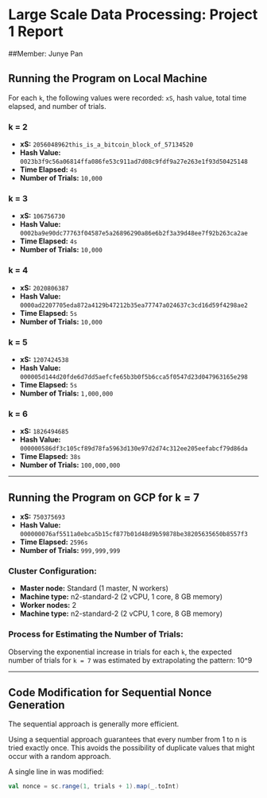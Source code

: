 # Large Scale Data Processing: Project 1 Report
##Member: Junye Pan

## Running the Program on Local Machine

For each `k`, the following values were recorded: `xS`, hash value, total time elapsed, and number of trials.

### k = 2
- **xS:** `2056048962this_is_a_bitcoin_block_of_57134520`
- **Hash Value:** `0023b3f9c56a06814ffa086fe53c911ad7d08c9fdf9a27e263e1f93d50425148`
- **Time Elapsed:** `4s`
- **Number of Trials:** `10,000`

### k = 3
- **xS:** `106756730`
- **Hash Value:** `0002ba9e90dc77763f04587e5a26896290a86e6b2f3a39d48ee7f92b263ca2ae`
- **Time Elapsed:** `4s`
- **Number of Trials:** `10,000`

### k = 4
- **xS:** `2020806387`
- **Hash Value:** `0000ad2207705eda872a4129b47212b35ea77747a024637c3cd16d59f4298ae2`
- **Time Elapsed:** `5s`
- **Number of Trials:** `10,000`

### k = 5
- **xS:** `1207424538`
- **Hash Value:** `000005d144d20fde6d7dd5aefcfe65b3b0f5b6cca5f0547d23d047963165e298`
- **Time Elapsed:** `5s`
- **Number of Trials:** `1,000,000`

### k = 6
- **xS:** `1826494685`
- **Hash Value:** `000000586df3c105cf89d78fa5963d130e97d2d74c312ee205eefabcf79d86da`
- **Time Elapsed:** `38s`
- **Number of Trials:** `100,000,000`

---

## Running the Program on GCP for k = 7

- **xS:** `750375693`
- **Hash Value:** `000000076af5511a0ebca5b15cf877b01d48d9b59878be38205635650b8557f3`
- **Time Elapsed:** `2596s`
- **Number of Trials:** `999,999,999`

### Cluster Configuration:
- **Master node:** Standard (1 master, N workers)
- **Machine type:** n2-standard-2 (2 vCPU, 1 core, 8 GB memory)
- **Worker nodes:** 2
- **Machine type:** n2-standard-2 (2 vCPU, 1 core, 8 GB memory)

### Process for Estimating the Number of Trials:
Observing the exponential increase in trials for each `k`, the expected number of trials for `k = 7` was estimated by extrapolating the pattern: 10^9


---

## Code Modification for Sequential Nonce Generation

The sequential approach is generally more efficient.

Using a sequential approach guarantees that every number from 1 to n is tried exactly once. This avoids the possibility of duplicate values that might occur with a random approach. 

A single line in was modified:

```scala
val nonce = sc.range(1, trials + 1).map(_.toInt)



